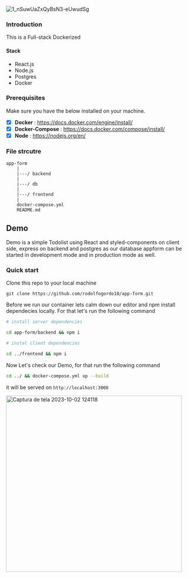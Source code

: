
![1_nSuwUaZxQyBsN3-eUwudSg](https://github.com/rodolfogordo10/app-form/assets/11947679/54b96ef3-5ebe-4ab4-b1e8-4439780dff8a)

### Introduction

This is a Full-stack Dockerized

#### Stack

- React.js
- Node.js
- Postgres
- Docker

### Prerequisites

Make sure you have the below installed on your machine.

- [x] **Docker** : https://docs.docker.com/engine/install/
- [x] **Docker-Compose** : https://docs.docker.com/compose/install/
- [x] **Node** : https://nodejs.org/en/

### File strcutre

```
app-form
    |
    |---/ backend
    |
    |---/ db
    |
    |---/ frontend
    |
    docker-compose.yml
    README.md
```

## Demo

Demo is a simple Todolist using React and styled-components on client side, express on backend and postgres as our database
appform can be started in development mode and in production mode as well.


### Quick start

Clone this repo to your local machine

```
git clone https://github.com/rodolfogordo10/app-form.git
```

Before we run our container lets calm down our editor and npm install dependecies locally.
For that let's run the following command

```bash
# install server dependencies

cd app-form/backend && npm i

# instal client dependencies

cd ../frontend && npm i
```

Now Let's check our Demo, for that run the following command

```bash
cd ../ && docker-compose.yml up --build
```

it will be served on `http://localhost:3000`

<img width="478" alt="Captura de tela 2023-10-02 124118" src="https://github.com/rodolfogordo10/app-form/assets/11947679/e6754880-12e2-4376-b734-0e175661b129">

